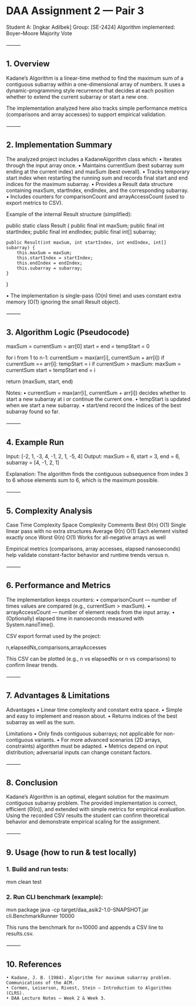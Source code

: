 # DAA Assignment 2 — Pair 3

Student A: [Ingkar Adilbek]
Group: [SE-2424]
Algorithm implemented: Boyer–Moore Majority Vote

⸻

## 1. Overview

Kadane’s Algorithm is a linear-time method to find the maximum sum of a contiguous subarray within a one-dimensional array of numbers.
It uses a dynamic-programming style recurrence that decides at each position whether to extend the current subarray or start a new one.

The implementation analyzed here also tracks simple performance metrics (comparisons and array accesses) to support empirical validation.

⸻

## 2. Implementation Summary

The analyzed project includes a KadaneAlgorithm class which:
• Iterates through the input array once.
• Maintains currentSum (best subarray sum ending at the current index) and maxSum (best overall).
• Tracks temporary start index when restarting the running sum and records final start and end indices for the maximum subarray.
• Provides a Result data structure containing maxSum, startIndex, endIndex, and the corresponding subarray.
• Includes counters for comparisonCount and arrayAccessCount (used to export metrics to CSV).

Example of the internal Result structure (simplified):

public static class Result {
public final int maxSum;
public final int startIndex;
public final int endIndex;
public final int[] subarray;


    public Result(int maxSum, int startIndex, int endIndex, int[] subarray) {
        this.maxSum = maxSum;
        this.startIndex = startIndex;
        this.endIndex = endIndex;
        this.subarray = subarray;
    }
}

• The implementation is single-pass (O(n) time) and uses constant extra memory (O(1) ignoring the small Result object).

⸻

## 3. Algorithm Logic (Pseudocode)

maxSum = currentSum = arr[0]
start = end = tempStart = 0

for i from 1 to n-1:
currentSum = max(arr[i], currentSum + arr[i])
if currentSum == arr[i]:
tempStart = i
if currentSum > maxSum:
maxSum = currentSum
start = tempStart
end = i

return (maxSum, start, end)

Notes:
• currentSum = max(arr[i], currentSum + arr[i]) decides whether to start a new subarray at i or continue the current one.
• tempStart is updated when we start a new subarray.
• start/end record the indices of the best subarray found so far.

⸻

## 4. Example Run

Input: [-2, 1, -3, 4, -1, 2, 1, -5, 4]
Output: maxSum = 6, start = 3, end = 6, subarray = [4, -1, 2, 1]

Explanation: The algorithm finds the contiguous subsequence from index 3 to 6 whose elements sum to 6, which is the maximum possible.

⸻

## 5. Complexity Analysis

Case Time Complexity Space Complexity Comments
Best Θ(n) O(1) Single linear pass with no extra structures
Average Θ(n) O(1) Each element visited exactly once
Worst Θ(n) O(1) Works for all-negative arrays as well

Empirical metrics (comparisons, array accesses, elapsed nanoseconds) help validate constant-factor behavior and runtime trends versus n.

⸻

## 6. Performance and Metrics

The implementation keeps counters:
• comparisonCount — number of times values are compared (e.g., currentSum > maxSum).
• arrayAccessCount — number of element reads from the input array.
• (Optionally) elapsed time in nanoseconds measured with System.nanoTime().

CSV export format used by the project:

n,elapsedNs,comparisons,arrayAccesses

This CSV can be plotted (e.g., n vs elapsedNs or n vs comparisons) to confirm linear trends.

⸻

## 7. Advantages & Limitations

Advantages
• Linear time complexity and constant extra space.
• Simple and easy to implement and reason about.
• Returns indices of the best subarray as well as the sum.

Limitations
• Only finds contiguous subarrays; not applicable for non-contiguous variants.
• For more advanced scenarios (2D arrays, constraints) algorithm must be adapted.
• Metrics depend on input distribution; adversarial inputs can change constant factors.

⸻

## 8. Conclusion

Kadane’s Algorithm is an optimal, elegant solution for the maximum contiguous subarray problem.
The provided implementation is correct, efficient (Θ(n)), and extended with simple metrics for empirical evaluation.
Using the recorded CSV results the student can confirm theoretical behavior and demonstrate empirical scaling for the assignment.

⸻

## 9. Usage (how to run & test locally)

### 1. Build and run tests:

mvn clean test

### 2. Run CLI benchmark (example):

mvn package
java -cp target/daa_asik2-1.0-SNAPSHOT.jar cli.BenchmarkRunner 10000

This runs the benchmark for n=10000 and appends a CSV line to results.csv.

⸻

## 10. References
    • Kadane, J. B. (1984). Algorithm for maximum subarray problem. Communications of the ACM.
    • Cormen, Leiserson, Rivest, Stein — Introduction to Algorithms (CLRS).
    • DAA Lecture Notes — Week 2 & Week 3.
